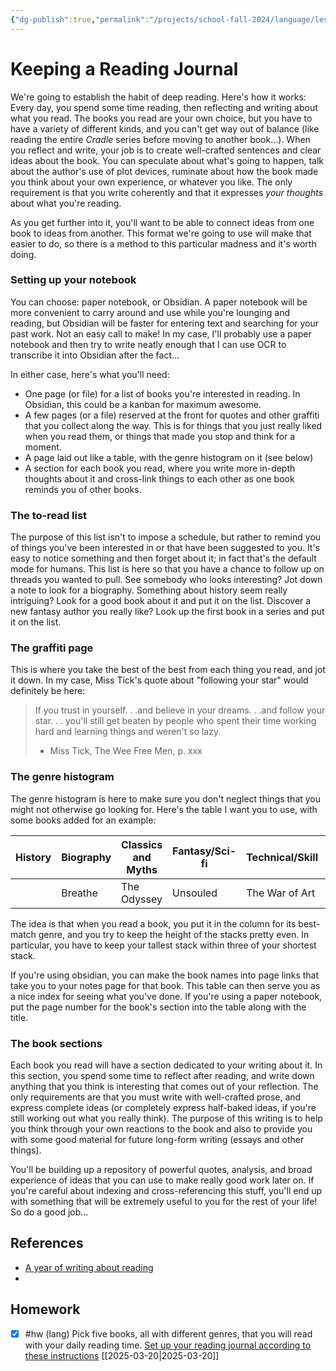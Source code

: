 ```yaml
---
{"dg-publish":true,"permalink":"/projects/school-fall-2024/language/lessons/keeping-a-reading-journal/"}
---
```



#  Keeping a Reading Journal

We're going to establish the habit of deep reading. Here's how it works: Every day, you spend some time reading, then reflecting and writing about what you read. The books you read are your own choice, but you have to have a variety of different kinds, and you can't get way out of balance (like reading the entire *Cradle* series before moving to another book...). When you reflect and write, your job is to create well-crafted sentences and clear ideas about the book. You can speculate about what's going to happen, talk about the author's use of plot devices, ruminate about how the book made you think about your own experience, or whatever you like. The only requirement is that you write coherently and that it expresses *your thoughts* about what you're reading. 

As you get further into it, you'll want to be able to connect ideas from one book to ideas from another. This format we're going to use will make that easier to do, so there is a method to this particular madness and it's worth doing.

### Setting up your notebook

You can choose: paper notebook, or Obsidian. A paper notebook will be more convenient to carry around and use while you're lounging and reading, but Obsidian will be faster for entering text and searching for your past work. Not an easy call to make! In my case, I'll probably use a paper notebook and then try to write neatly enough that I can use OCR to transcribe it into Obsidian after the fact...

In either case, here's what you'll need:
- One page (or file) for a list of books you're interested in reading. In Obsidian, this could be a kanban for maximum awesome.
- A few pages (or a file) reserved at the front for quotes and other graffiti that you collect along the way. This is for things that you just really liked when you read them, or things that made you stop and think for a moment.
- A page laid out like a table, with the genre histogram on it (see below)
- A section for each book you read, where you write more in-depth thoughts about it and cross-link things to each other as one book reminds you of other books.

### The to-read list

The purpose of this list isn't to impose a schedule, but rather to remind you of things you've been interested in or that have been suggested to you. It's easy to notice something and then forget about it; in fact that's the default mode for humans. This list is here so that you have a chance to follow up on threads you wanted to pull. See somebody who looks interesting? Jot down a note to look for a biography. Something about history seem really intriguing? Look for a good book about it and put it on the list. Discover a new fantasy author you really like? Look up the first book in a series and put it on the list.

### The graffiti page

This is where you take the best of the best from each thing you read, and jot it down. In my case, Miss Tick's quote about "following your star" would definitely be here:

>If you trust in yourself. . .and believe in your dreams. . .and follow your star. . . you'll still get beaten by people who spent their time working hard and learning things and weren't so lazy.
>- Miss Tick, The Wee Free Men, p. xxx

### The genre histogram

The genre histogram is here to make sure you don't neglect things that you might not otherwise go looking for. Here's the table I want you to use, with some books added for an example:

| History | Biography | Classics and Myths | Fantasy/Sci-fi | Technical/Skill | Historical Fiction | Realistic Fiction | Humor |
| ------- | --------- | ------------------ | -------------- | --------------- | ------------------ | ----------------- | ----- |
|         | Breathe   | The Odyssey        | Unsouled       | The War of Art  |                    |                   |       |

The idea is that when you read a book, you put it in the column for its best-match genre, and you try to keep the height of the stacks pretty even. In particular, you have to keep your tallest stack within three of your shortest stack.

If you're using obsidian, you can make the book names into page links that take you to your notes page for that book. This table can then serve you as a nice index for seeing what you've done. If you're using a paper notebook, put the page number for the book's section into the table along with the title.

### The book sections

Each book you read will have a section dedicated to your writing about it. In this section, you spend some time to reflect after reading, and write down anything that you think is interesting that comes out of your reflection. The only requirements are that you must write with well-crafted prose, and express complete ideas (or completely express half-baked ideas, if you're still working out what you really think). The purpose of this writing is to help you think through your own reactions to the book and also to provide you with some good material for future long-form writing (essays and other things).

You'll be building up a repository of powerful quotes, analysis, and broad experience of ideas that you can use to make really good work later on. If you're careful about indexing and cross-referencing this stuff, you'll end up with something that will be extremely useful to you for the rest of your life! So do a good job...

## References

- [A year of writing about reading](https://twowritingteachers.org/2014/09/01/setting-up-the-reading-journal-for-a-year-of-writing-about-reading/)
- 
## Homework

- [x] #hw (lang) Pick five books, all with different genres, that you will read with your daily reading time. [Set up your reading journal according to these instructions](https://school.ginosterous.com/projects/school-fall-2024/language/lessons/keeping-a-reading-journal)  [[2025-03-20\|2025-03-20]]
